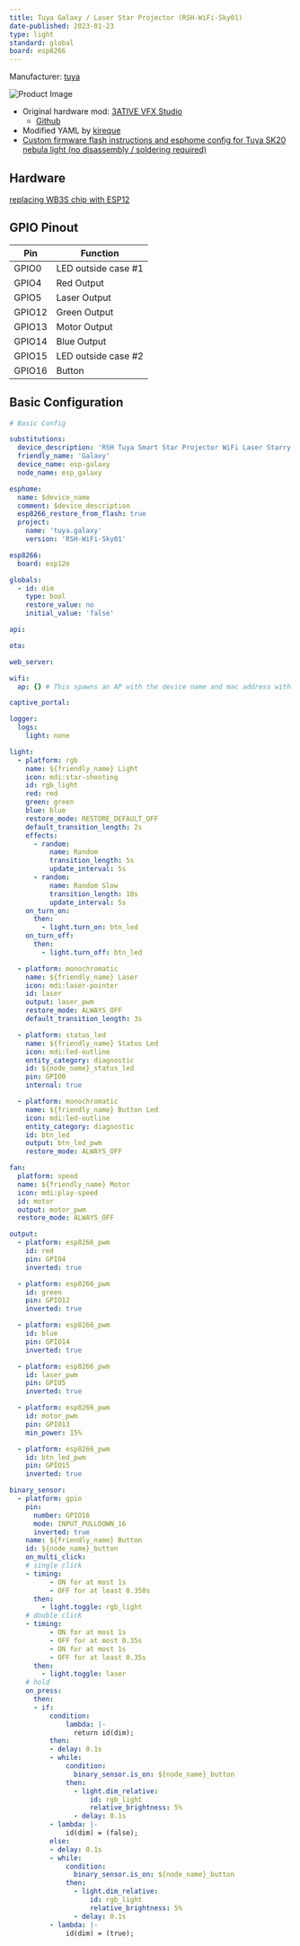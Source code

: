 ```yaml
---
title: Tuya Galaxy / Laser Star Projector (RSH-WiFi-Sky01)
date-published: 2023-01-23
type: light
standard: global
board: esp8266
---
```


Manufacturer: [tuya](https://expo.tuya.com/smart/lighting/ambient-lighting/star-projector/CT9cn91vklm6mj-CT9cn98zo9cbv5-CTatr28ahrby2u)

![Product Image](/Sky01.jpg "Product Image")

- Original hardware mod: [3ATIVE VFX Studio](https://www.youtube.com/watch?v=YwHWbcuztuY&ab_channel=3ATIVEVFXStudio)
  - [Github](https://github.com/3ative/nebula-Light)
- Modified YAML by [kireque](https://github.com/kireque/esphome_nebula_light)
- [Custom firmware flash instructions and esphome config for Tuya SK20 nebula light (no disassembly / soldering required)](https://github.com/M4GNV5/esphome-SK20-Nebula-Light)

## Hardware

[replacing WB3S chip with ESP12](https://github.com/kireque/esphome_nebula_light#tuya-wb3s)

## GPIO Pinout

| Pin    | Function             |
| ------ | -------------------- |
| GPIO0  | LED outside case #1  |
| GPIO4  | Red Output           |
| GPIO5  | Laser Output         |
| GPIO12 | Green Output         |
| GPIO13 | Motor Output         |
| GPIO14 | Blue Output          |
| GPIO15 | LED outside case #2  |
| GPIO16 | Button               |

## Basic Configuration

```yaml
# Basic Config

substitutions:
  device_description: 'RSH Tuya Smart Star Projector WiFi Laser Starry Projector Waving Led Colorful Home Atmosphere Light Wireless Control'
  friendly_name: 'Galaxy'
  device_name: esp-galaxy
  node_name: esp_galaxy

esphome:
  name: $device_name
  comment: $device_description
  esp8266_restore_from_flash: true
  project:
    name: 'tuya.galaxy'
    version: 'RSH-WiFi-Sky01'

esp8266:
  board: esp12e

globals:
  - id: dim
    type: bool
    restore_value: no
    initial_value: 'false'

api:

ota:

web_server:

wifi:
  ap: {} # This spawns an AP with the device name and mac address with no password.

captive_portal:

logger:
  logs:
    light: none

light:
  - platform: rgb
    name: ${friendly_name} Light
    icon: mdi:star-shooting
    id: rgb_light
    red: red
    green: green
    blue: blue
    restore_mode: RESTORE_DEFAULT_OFF
    default_transition_length: 2s
    effects:
      - random:
          name: Random
          transition_length: 5s
          update_interval: 5s
      - random:
          name: Random Slow
          transition_length: 10s
          update_interval: 5s
    on_turn_on:
      then:
        - light.turn_on: btn_led
    on_turn_off:
      then:
        - light.turn_off: btn_led

  - platform: monochromatic
    name: ${friendly_name} Laser
    icon: mdi:laser-pointer
    id: laser
    output: laser_pwm
    restore_mode: ALWAYS_OFF
    default_transition_length: 3s

  - platform: status_led
    name: ${friendly_name} Status Led
    icon: mdi:led-outline
    entity_category: diagnostic
    id: ${node_name}_status_led
    pin: GPIO0
    internal: true

  - platform: monochromatic
    name: ${friendly_name} Button Led
    icon: mdi:led-outline
    entity_category: diagnostic
    id: btn_led
    output: btn_led_pwm
    restore_mode: ALWAYS_OFF

fan:
  platform: speed
  name: ${friendly_name} Motor
  icon: mdi:play-speed
  id: motor
  output: motor_pwm
  restore_mode: ALWAYS_OFF

output:
  - platform: esp8266_pwm
    id: red
    pin: GPIO4
    inverted: true

  - platform: esp8266_pwm
    id: green
    pin: GPIO12
    inverted: true

  - platform: esp8266_pwm
    id: blue
    pin: GPIO14
    inverted: true

  - platform: esp8266_pwm
    id: laser_pwm
    pin: GPIO5
    inverted: true

  - platform: esp8266_pwm
    id: motor_pwm
    pin: GPIO13
    min_power: 15%

  - platform: esp8266_pwm
    id: btn_led_pwm
    pin: GPIO15
    inverted: true

binary_sensor:
  - platform: gpio
    pin:
      number: GPIO16
      mode: INPUT_PULLDOWN_16
      inverted: true
    name: ${friendly_name} Button
    id: ${node_name}_button
    on_multi_click:
    # single click
    - timing:
          - ON for at most 1s
          - OFF for at least 0.350s
      then:
        - light.toggle: rgb_light
    # double click
    - timing:
          - ON for at most 1s
          - OFF for at most 0.35s
          - ON for at most 1s
          - OFF for at least 0.35s
      then:
        - light.toggle: laser
    # hold
    on_press:
      then:
      - if:
          condition:
              lambda: |-
                return id(dim);
          then:
          - delay: 0.1s
          - while:
              condition:
                binary_sensor.is_on: ${node_name}_button
              then:
                - light.dim_relative:
                    id: rgb_light
                    relative_brightness: 5%
                - delay: 0.1s
          - lambda: |-
              id(dim) = (false);
          else:
          - delay: 0.1s
          - while:
              condition:
                binary_sensor.is_on: ${node_name}_button
              then:
                - light.dim_relative:
                    id: rgb_light
                    relative_brightness: 5%
                - delay: 0.1s
          - lambda: |-
              id(dim) = (true);
```

